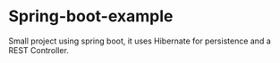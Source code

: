 # Spring-boot-example
Small project using spring boot, it uses Hibernate for persistence and a REST Controller.
